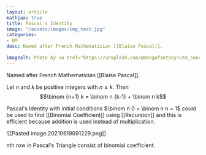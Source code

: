 ```yaml
---
layout: article
mathjax: true
title: Pascal's Identity
image: "/assets/images/img_test.jpg"
categories:
- DM
desc: Named after French Mathematician [[Blaise Pascal]].
 
imagealt: Photo by <a href="https://unsplash.com/@mangofantasy?utm_source=unsplash&utm_medium=referral&utm_content=creditCopyText">Tim Johnson</a> on <a href="https://unsplash.com/s/photos/logic?utm_source=unsplash&utm_medium=referral&utm_content=creditCopyText">Unsplash</a>
---
```

Named after French Mathematician [[Blaise Pascal]].

Let $n$ and $k$ be positive integers with $n \ge k$. Then
$$\binom {n+1} k = \binom n {k-1} + \binom n k$$

Pascal's Identity with initial conditions $\binom n 0 = \binom n n = 1$ could be used to find [[Binomial Coefficient]] using [[Recursion]] and this is efficient because addition is used instead of multiplication.

![[Pasted image 20210619091229.png]]

$n$th row in Pascal's Triangle consist of binomial coefficient.
